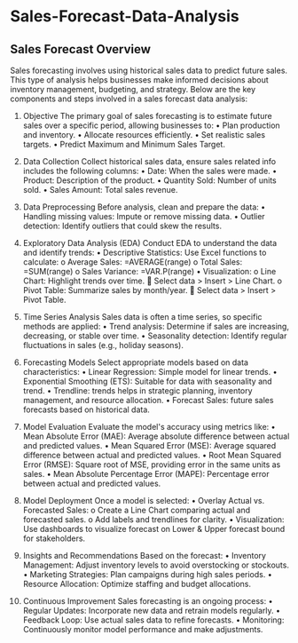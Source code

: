 # Sales-Forecast-Data-Analysis
## Sales Forecast Overview
Sales forecasting involves using historical sales data to predict future sales. This type of analysis helps businesses make informed decisions about inventory management, budgeting, and strategy. Below are the key components and steps involved in a sales forecast data analysis:
1. Objective
The primary goal of sales forecasting is to estimate future sales over a specific period, allowing businesses to:
•	Plan production and inventory.
•	Allocate resources efficiently.
•	Set realistic sales targets.
•	Predict Maximum and Minimum Sales Target.
2. Data Collection
Collect historical sales data, ensure sales related info includes the following columns:
•	Date: When the sales were made.
•	Product: Description of the product.
•	Quantity Sold: Number of units sold.
•	Sales Amount: Total sales revenue.
3. Data Preprocessing
Before analysis, clean and prepare the data:
•	Handling missing values: Impute or remove missing data.
•	Outlier detection: Identify outliers that could skew the results.
4. Exploratory Data Analysis (EDA)
Conduct EDA to understand the data and identify trends:
•	Descriptive Statistics: Use Excel functions to calculate:
o	Average Sales: =AVERAGE(range)
o	Total Sales: =SUM(range)
o	Sales Variance: =VAR.P(range)
•	Visualization:
o	Line Chart: Highlight trends over time.
	Select data > Insert > Line Chart.
o	Pivot Table: Summarize sales by month/year.
	Select data > Insert > Pivot Table.
5. Time Series Analysis
Sales data is often a time series, so specific methods are applied:
•	Trend analysis: Determine if sales are increasing, decreasing, or stable over time.
•	Seasonality detection: Identify regular fluctuations in sales (e.g., holiday seasons).
6. Forecasting Models
Select appropriate models based on data characteristics:
•	Linear Regression: Simple model for linear trends.
•	Exponential Smoothing (ETS): Suitable for data with seasonality and trend.
•	Trendline: trends helps in strategic planning, inventory management, and resource allocation.
•	Forecast Sales: future sales forecasts based on historical data.
7. Model Evaluation
Evaluate the model's accuracy using metrics like:
•	Mean Absolute Error (MAE): Average absolute difference between actual and predicted values.
•	Mean Squared Error (MSE): Average squared difference between actual and predicted values.
•	Root Mean Squared Error (RMSE): Square root of MSE, providing error in the same units as sales.
•	Mean Absolute Percentage Error (MAPE): Percentage error between actual and predicted values.
8. Model Deployment
Once a model is selected:
•	Overlay Actual vs. Forecasted Sales:
o	Create a Line Chart comparing actual and forecasted sales.
o	Add labels and trendlines for clarity.
•	Visualization: Use dashboards to visualize forecast on Lower & Upper forecast bound for stakeholders.

9. Insights and Recommendations
Based on the forecast:
<d>•	Inventory Management: Adjust inventory levels to avoid overstocking or stockouts.</d>
<d>•	Marketing Strategies: Plan campaigns during high sales periods.</d>
<d>•	Resource Allocation: Optimize staffing and budget allocations.</d>
10. Continuous Improvement
Sales forecasting is an ongoing process:
•	Regular Updates: Incorporate new data and retrain models regularly.
•	Feedback Loop: Use actual sales data to refine forecasts.
•	Monitoring: Continuously monitor model performance and make adjustments.

